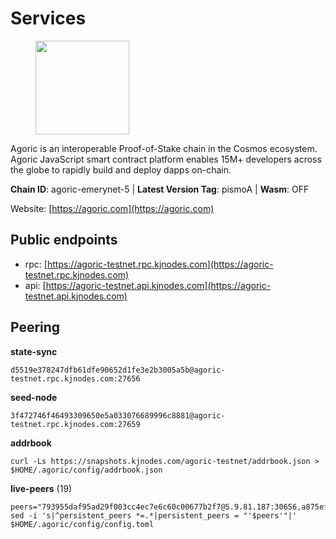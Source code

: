 # Services

<figure><img src="https://raw.githubusercontent.com/kj89/testnet_manuals/main/pingpub/logos/agoric.png" width="150" alt=""><figcaption></figcaption></figure>

Agoric is an interoperable Proof-of-Stake chain in the Cosmos ecosystem.  Agoric JavaScript smart contract platform enables 15M+ developers across the  globe to rapidly build and deploy dapps on-chain.

**Chain ID**: agoric-emerynet-5 | **Latest Version Tag**: pismoA | **Wasm**: OFF

Website: [https://agoric.com](https://agoric.com)


## Public endpoints

* rpc: [https://agoric-testnet.rpc.kjnodes.com](https://agoric-testnet.rpc.kjnodes.com)
* api: [https://agoric-testnet.api.kjnodes.com](https://agoric-testnet.api.kjnodes.com)

## Peering

**state-sync**

```
d5519e378247dfb61dfe90652d1fe3e2b3005a5b@agoric-testnet.rpc.kjnodes.com:27656
```

**seed-node**

```
3f472746f46493309650e5a033076689996c8881@agoric-testnet.rpc.kjnodes.com:27659
```

**addrbook**
```
curl -Ls https://snapshots.kjnodes.com/agoric-testnet/addrbook.json > $HOME/.agoric/config/addrbook.json
```

**live-peers** (19)
```
peers="793955daf95ad29f003cc4ec7e6c60c00677b2f7@5.9.81.187:30656,a875ef614b3902dd567be2076f18239681f24e35@185.146.148.112:26656,7b1cafa0879374125c623d854bcc0cb9cd98729e@185.213.25.151:26656,42084028a65c5d609793ffc618d1dcbf374fc301@65.109.28.219:14456,d5519e378247dfb61dfe90652d1fe3e2b3005a5b@65.109.68.190:27656,fd9d8063921531990cfebb72d5adadf276484e8d@13.215.217.74:26656,e5d3db7a51d3fb40a4855d6677318944faf7d5f2@142.132.191.166:26656,c72d05f83b53dc7f6c55d7d3e67c304716d27d80@116.202.227.117:27656,98e1069b1cfc445e377eda6a0eadd94f7877065d@162.55.169.76:26656,6f9e22eba0130f1a29c25e28beeae69b2621a403@35.238.67.135:26656,6644a86094a0cb0152f83aed74357c439657770b@185.239.209.79:26656,a3a1e6c7a9ceec632c22769a9e369d05a796dc24@65.108.79.246:26709,a5b991654d0723e038d3723b1345b2a288d49146@38.242.156.28:26656,8dfb920cdc2eba42b688f44fdd26e12dabfbb6a9@95.217.130.111:27656,32f7fbecd40b420d592ac460703c4ac647875566@65.109.23.238:26656,53ae0b0710f2f32aa60717953a51e60a7ad7b1c5@35.238.211.8:26656,c63cc83797e108ee7881209dd1545671a5e92ea6@35.226.207.157:26656,ca166d3c56c6cf05c3e9ebb6a170a6986eead9a0@34.133.238.194:26656,fb86a0993c694c981a28fa1ebd1fd692f345348b@34.171.162.87:26656"
sed -i 's|^persistent_peers *=.*|persistent_peers = "'$peers'"|' $HOME/.agoric/config/config.toml
```
